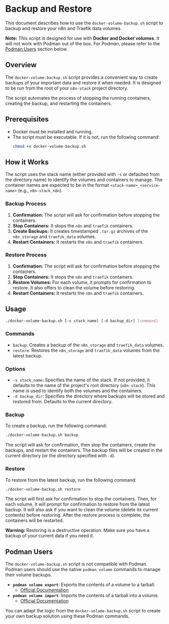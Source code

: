 # Backup and Restore

This document describes how to use the `docker-volume-backup.sh` script to backup and restore your n8n and Traefik data volumes.

**Note:** This script is designed for use with **Docker and Docker volumes**. It will not work with Podman out of the box. For Podman, please refer to the [Podman Users](#podman-users) section below.

## Overview

The `docker-volume-backup.sh` script provides a convenient way to create backups of your important data and restore it when needed. It is designed to be run from the root of your `n8n-stack` project directory.

The script automates the process of stopping the running containers, creating the backup, and restarting the containers.

## Prerequisites

- Docker must be installed and running.
- The script must be executable. If it is not, run the following command:
  ```bash
  chmod +x docker-volume-backup.sh
  ```

## How it Works

The script uses the stack name (either provided with `-s` or defaulted from the directory name) to identify the volumes and containers to manage. The container names are expected to be in the format `<stack-name>_<service-name>` (e.g., `n8n-stack_n8n`).

### Backup Process

1.  **Confirmation:** The script will ask for confirmation before stopping the containers.
2.  **Stop Containers:** It stops the `n8n` and `traefik` containers.
3.  **Create Backups:** It creates timestamped `.tar.gz` archives of the `n8n_storage` and `traefik_data` volumes.
4.  **Restart Containers:** It restarts the `n8n` and `traefik` containers.

### Restore Process

1.  **Confirmation:** The script will ask for confirmation before stopping the containers.
2.  **Stop Containers:** It stops the `n8n` and `traefik` containers.
3.  **Restore Volumes:** For each volume, it prompts for confirmation to restore. It also offers to clean the volume before restoring.
4.  **Restart Containers:** It restarts the `n8n` and `traefik` containers.

## Usage

```bash
./docker-volume-backup.sh [-s stack_name] [-d backup_dir] [command]
```

### Commands

- `backup`: Creates a backup of the `n8n_storage` and `traefik_data` volumes.
- `restore`: Restores the `n8n_storage` and `traefik_data` volumes from the latest backup.

### Options

- `-s stack_name`: Specifies the name of the stack. If not provided, it defaults to the name of the project's root directory (`n8n-stack`). This name is used to identify both the volumes and the containers.
- `-d backup_dir`: Specifies the directory where backups will be stored and restored from. Defaults to the current directory.

### Backup

To create a backup, run the following command:

```bash
./docker-volume-backup.sh backup
```

The script will ask for confirmation, then stop the containers, create the backups, and restart the containers. The backup files will be created in the current directory (or the directory specified with `-d`).

### Restore

To restore from the latest backup, run the following command:

```bash
./docker-volume-backup.sh restore
```

The script will first ask for confirmation to stop the containers. Then, for each volume, it will prompt for confirmation to restore from the latest backup. It will also ask if you want to clean the volume (delete its current contents) before restoring. After the restore process is complete, the containers will be restarted.

**Warning:** Restoring is a destructive operation. Make sure you have a backup of your current data if you need it.

## Podman Users

The `docker-volume-backup.sh` script is not compatible with Podman. Podman users should use the native `podman volume` commands to manage their volume backups.

- **`podman volume export`**: Exports the contents of a volume to a tarball.
  - [Official Documentation](https://docs.podman.io/en/latest/markdown/podman-volume-export.1.html)
- **`podman volume import`**: Imports the contents of a tarball into a volume.
  - [Official Documentation](https://docs.podman.io/en/latest/markdown/podman-volume-import.1.html)

You can adapt the logic from the `docker-volume-backup.sh` script to create your own backup solution using these Podman commands.
